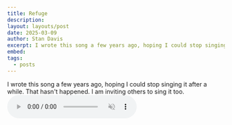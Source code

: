 ```yaml
---
title: Refuge
description: 
layout: layouts/post
date: 2025-03-09
author: Stan Davis
excerpt: I wrote this song a few years ago, hoping I could stop singing it after a while. That hasn't happened. I am inviting others to sing it too. (Lyrics available on the song page.)<br><br><i>This is an example of a song with lyrics. It's an option if you want to provide lyrics to people.</i>
embed:
tags:
  - posts
---
```

I wrote this song a few years ago, hoping I could stop singing it after a while. That hasn't happened. I am inviting others to sing it too.
 <audio controls autoplay muted>
  <source src="{{ /songs/sail-on.ogg | url }}" type="audio/ogg">
  <source src="{{ /songs/sail-on.mp3 | url }}"" type="audio/mpeg">
Your browser does not support the audio element.
</audio> 